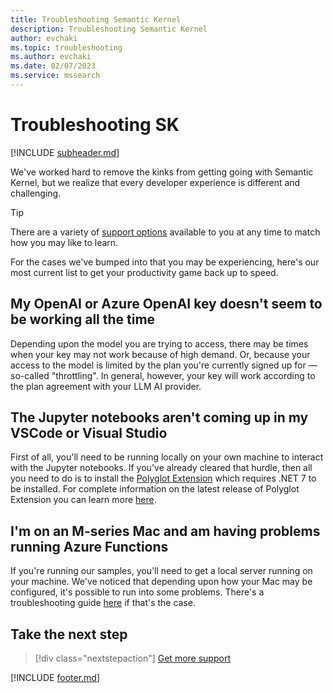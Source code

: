 ```yaml
---
title: Troubleshooting Semantic Kernel
description: Troubleshooting Semantic Kernel
author: evchaki
ms.topic: troubleshooting
ms.author: evchaki
ms.date: 02/07/2023
ms.service: mssearch
---
```

# Troubleshooting SK


[!INCLUDE [subheader.md](../includes/pat_medium.md)]

We've worked hard to remove the kinks from getting going with Semantic Kernel, but we realize that every developer experience is different and challenging. 

> [!TIP]
> There are a variety of [support options](overview) available to you at any time to match how you may like to learn.

For the cases we've bumped into that you may be experiencing, here's our most current list to get your productivity game back up to speed.

## My OpenAI or Azure OpenAI key doesn't seem to be working all the time

Depending upon the model you are trying to access, there may be times when your key may not work because of high demand. Or, because your access to the model is limited by the plan you're currently signed up for — so-called "throttling". In general, however, your key will work according to the plan agreement with your LLM AI provider. 

## The Jupyter notebooks aren't coming up in my VSCode or Visual Studio

First of all, you'll need to be running locally on your own machine to interact with the Jupyter notebooks. If you've already cleared that hurdle, then all you need to do is to install the [Polyglot Extension](https://marketplace.visualstudio.com/items?itemName=ms-dotnettools.dotnet-interactive-vscode) which requires .NET 7 to be installed. For complete information on the latest release of Polyglot Extension you can learn more [here](https://devblogs.microsoft.com/dotnet/polyglot-notebooks-december-2022-release/).

## I'm on an M-series Mac and am having problems running Azure Functions

If you're running our samples, you'll need to get a local server running on your machine. We've noticed that depending upon how your Mac may be configured, it's possible to run into some problems. There's a troubleshooting guide [here](mseriesmacbook) if that's the case.

## Take the next step

> [!div class="nextstepaction"]
> [Get more support](overview)

[!INCLUDE [footer.md](../includes/footer.md)]